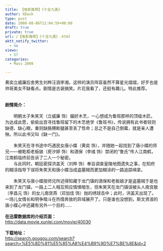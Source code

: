 ```yaml
---
title: 【电影推荐】《十全九美》
author: XDash
type: post
date: 2008-08-06T12:04:59+00:00
draft: true
private: true
url: /【电影推荐】《十全九美》.html
aktt_notify_twitter:
  - no
views:
  - 57
categories:
  - Mass 2008

---
```

<div>
  黄奕立威廉后舍男生刘桦汪涵李湘。这样的演员阵容虽然不算星光熠熠，好歹也是帅哥美女不缺看点。剧情是古装搞笑。片花我看了，还挺有趣儿。特此推荐。
</div>

<div>
  &nbsp;
</div>

<div style="text-align: center">
  <img decoding="async" alt="" src="http://images.movie.xunlei.com/gallery/454/bb792684404a7ca4317929f321c1aafe.jpg" />
</div>

<div style="text-align: center">
  &nbsp;
</div>

<div>
  <strong>剧情简介：</strong>
</div>

<div>
  &nbsp;
</div>

<div>
  　　明朝太子朱笑天（立威廉 饰）偏好木艺，一心想成为鲁班那样的顶级木匠。为达成此愿，偷偷出宫寻找鲁班留下的木艺绝学《鲁班书》，传说拥有此书者轻则缺德、缺心眼，重则缺胳膊断腿甚至丢了性命；总之不是自己倒霉，就是亲人遭殃。所以此书又叫《缺一门》。
</div>

<div>
  &nbsp;
</div>

<div>
  　　朱笑天在寻书途中巧遇民女唐小蝶（黄奕 饰），并随她一起找到了唐小蝶的师兄&mdash;&mdash;被乾柜老板娘（房汐婷 饰）和酒保（李彧 饰）禁闭的&ldquo;鲁氏&rdquo;传人江南鹤，江南鹤临终前告诉了二人一个秘密。
</div>

<div>
  　　与此同时，朝廷密探洪盖天（刘桦 饰）奉旨调查皇陵地图遗失之事，在知府的糊涂指导下误将朱笑天和唐小蝶当成盗墓贼而更加糊涂的一路追踪缉拿。
</div>

<div>
  &nbsp;
</div>

<div>
  　　朱笑天与唐小蝶按师兄所述得知藏于龙门镇的酒保和老板娘才是盗墓贼于是也来到了龙门镇，一路上二人相互照应情愫暗生，但朱笑天在龙门镇误被头人南宫敖（李昌元 饰）的女儿南宫燕（邓加佳 饰）抛的绣球击中；此时，洪盖天出现了。一场儿女情长和明争暗斗在热情奔放的异域展开了。只是谁也没想到，斯文贤淑的唐小蝶心中还藏有另外一个目的&hellip;&hellip;
</div>

<div>
  &nbsp;
</div>

<div>
  <strong>在迅雷数据库的介绍页面：</strong><br /> <a href="http://data.movie.xunlei.com/movie/40030">http://data.movie.xunlei.com/movie/40030</a>
</div>

<div>
  &nbsp;
</div>

<div>
  <strong>下载地址：</strong><br /> <a href="http://search.gougou.com/search?search=%E5%8D%81%E5%85%A8%E4%B9%9D%E7%BE%8E&id=2">http://search.gougou.com/search?search=%E5%8D%81%E5%85%A8%E4%B9%9D%E7%BE%8E&id=2</a>
</div>